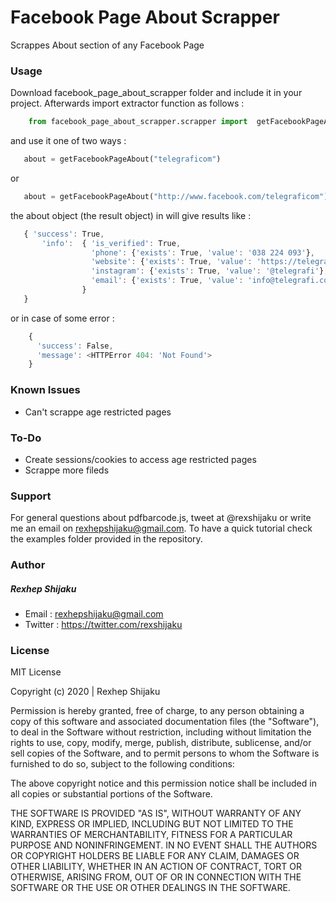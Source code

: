 # Facebook Page About Scrapper
Scrappes About section of any Facebook Page

### Usage
Download facebook_page_about_scrapper folder and include it in your project. Afterwards import extractor function as follows : 
```py
    from facebook_page_about_scrapper.scrapper import  getFacebookPageAbout
```
and use it one of two ways : 
```py
   about = getFacebookPageAbout("telegraficom")
```
or 
```py
   about = getFacebookPageAbout("http://www.facebook.com/telegraficom")
```
the about object (the result object) in will give results like : 

```js
   { 'success': True, 
       'info':  { 'is_verified': True, 
                  'phone': {'exists': True, 'value': '038 224 093'}, 
                  'website': {'exists': True, 'value': 'https://telegrafi.com/'}, 
                  'instagram': {'exists': True, 'value': '@telegrafi'}, 
                  'email': {'exists': True, 'value': 'info@telegrafi.com'}
                }
   }
```
or in case of some error :
```js
    { 
      'success': False, 
      'message': <HTTPError 404: 'Not Found'>
    }
```

### Known Issues
- Can't scrappe age restricted pages

### To-Do
- Create sessions/cookies to access age restricted pages
- Scrappe more fileds

### Support
For general questions about pdfbarcode.js, tweet at @rexshijaku or write me an email on rexhepshijaku@gmail.com.
To have a quick tutorial check the examples folder provided in the repository.

### Author
##### Rexhep Shijaku
 - Email : rexhepshijaku@gmail.com
 - Twitter : https://twitter.com/rexshijaku
 
### License
MIT License

Copyright (c) 2020 | Rexhep Shijaku

Permission is hereby granted, free of charge, to any person obtaining a copy of this software and associated documentation files (the "Software"), to deal in the Software without restriction, including without limitation the rights to use, copy, modify, merge, publish, distribute, sublicense, and/or sell copies of the Software, and to permit persons to whom the Software is furnished to do so, subject to the following conditions:

The above copyright notice and this permission notice shall be included in all copies or substantial portions of the Software.

THE SOFTWARE IS PROVIDED "AS IS", WITHOUT WARRANTY OF ANY KIND, EXPRESS OR IMPLIED, INCLUDING BUT NOT LIMITED TO THE WARRANTIES OF MERCHANTABILITY, FITNESS FOR A PARTICULAR PURPOSE AND NONINFRINGEMENT. IN NO EVENT SHALL THE AUTHORS OR COPYRIGHT HOLDERS BE LIABLE FOR ANY CLAIM, DAMAGES OR OTHER LIABILITY, WHETHER IN AN ACTION OF CONTRACT, TORT OR OTHERWISE, ARISING FROM, OUT OF OR IN CONNECTION WITH THE SOFTWARE OR THE USE OR OTHER DEALINGS IN THE SOFTWARE.
